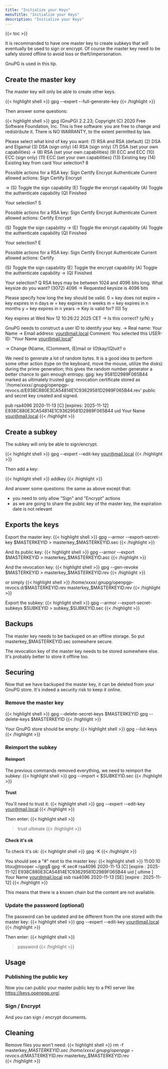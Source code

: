 ```yaml
---
title: "Initialize your Keys"
menuTitle: "Initialize your Keys"
description: "Initialize your Keys"
---
```


{{< toc >}}

It is recommanded to have one master key to create subkeys that will eventually be used to sign or encrypt.
Of course the master key need to be safely stored offline to avoid loss or theft/impersonation.

GnuPG is used in this tip.

## Create the master key

The master key will only be able to create other keys.

{{< highlight shell >}}
gpg --expert --full-generate-key
{{< /highlight >}}

Then answer some questions:

{{< highlight shell >}}
gpg (GnuPG) 2.2.23; Copyright (C) 2020 Free Software Foundation, Inc.
This is free software: you are free to change and redistribute it.
There is NO WARRANTY, to the extent permitted by law.

Please select what kind of key you want:
   (1) RSA and RSA (default)
   (2) DSA and Elgamal
   (3) DSA (sign only)
   (4) RSA (sign only)
   (7) DSA (set your own capabilities)
-> (8) RSA (set your own capabilities)
   (9) ECC and ECC
  (10) ECC (sign only)
  (11) ECC (set your own capabilities)
  (13) Existing key
  (14) Existing key from card
Your selection? 8

Possible actions for a RSA key: Sign Certify Encrypt Authenticate
Current allowed actions: Sign Certify Encrypt

-> (S) Toggle the sign capability
   (E) Toggle the encrypt capability
   (A) Toggle the authenticate capability
   (Q) Finished

Your selection? S

Possible actions for a RSA key: Sign Certify Encrypt Authenticate
Current allowed actions: Certify Encrypt

   (S) Toggle the sign capability
-> (E) Toggle the encrypt capability
   (A) Toggle the authenticate capability
   (Q) Finished

Your selection? E

Possible actions for a RSA key: Sign Certify Encrypt Authenticate
Current allowed actions: Certify

   (S) Toggle the sign capability
   (E) Toggle the encrypt capability
   (A) Toggle the authenticate capability
-> (Q) Finished

Your selection? Q
RSA keys may be between 1024 and 4096 bits long.
What keysize do you want? (3072) 4096
-> Requested keysize is 4096 bits

Please specify how long the key should be valid.
         0 = key does not expire
      <n>  = key expires in n days
      <n>w = key expires in n weeks
      <n>m = key expires in n months
      <n>y = key expires in n years
-> Key is valid for? (0) 5y

Key expires at Wed Nov 12 10:26:22 2025 CET
-> Is this correct? (y/N) y

GnuPG needs to construct a user ID to identify your key.
-> Real name: Your Name
-> Email address: your@mail.local
Comment:
You selected this USER-ID:
    "Your Name <your@mail.local>"

-> Change (N)ame, (C)omment, (E)mail or (O)kay/(Q)uit? o

We need to generate a lot of random bytes. It is a good idea to perform
some other action (type on the keyboard, move the mouse, utilize the
disks) during the prime generation; this gives the random number
generator a better chance to gain enough entropy.
gpg: key 9581D2989F065B44 marked as ultimately trusted
gpg: revocation certificate stored as '/home/xxxx/.gnupg/openpgp-revocs.d/E938C880E3CA54814E1C93629581D2989F065B44.rev'
public and secret key created and signed.

pub   rsa4096 2020-11-13 [C] [expires: 2025-11-12]
      E938C880E3CA54814E1C93629581D2989F065B44
uid                      Your Name <your@mail.local>
{{< /highlight >}}

## Create a subkey

The subkey will only be able to sign/encrypt.

{{< highlight shell >}}
gpg --expert --edit-key your@mail.local
{{< /highlight >}}

Then add a key:

{{< highlight shell >}}
addkey
{{< /highlight >}}

And answer some questions: the same as above except that:
- you need to only allow "Sign" and "Encrypt" actions
- as we are going to share the public key of the master key, the expiration date is not relevant

## Exports the keys

Export the master key:
{{< highlight shell >}}
gpg --armor --export-secret-key $MASTERKEYID > masterkey_$MASTERKEYID.sec
{{< /highlight >}}

And its public key:
{{< highlight shell >}}
gpg --armor --export $MASTERKEYID > masterkey_$MASTERKEYID.asc
{{< /highlight >}}

And the revocation key:
{{< highlight shell >}}
gpg --gen-revoke $MASTERKEYID > masterkey_$MASTERKEYID.rev
{{< /highlight >}}

or simply
{{< highlight shell >}}
/home/xxxx/.gnupg/openpgp-revocs.d/$MASTERKEYID.rev masterkey_$MASTERKEYID.rev
{{< /highlight >}}

Export the subkey:
{{< highlight shell >}}
gpg --armor --export-secret-subkeys $SUBKEYID > subkey_$SUBKEYID.sec
{{< /highlight >}}

## Backups

The master key needs to be backuped on an offline storage.
So put masterkey_$MASTERKEYID.sec somewhere secure.

The revocation key of the master key needs to be stored somewhere else.
It's probably better to store it offline too.

## Securing

Now that we have backuped the master key, it can be deleted from your GnuPG store.
It's indeed a security risk to keep it online.

### Remove the master key
{{< highlight shell >}}
gpg --delete-secret-keys $MASTERKEYID
gpg --delete-keys $MASTERKEYID
{{< /highlight >}}

Your GnuPG store should be empty:
{{< highlight shell >}}
gpg --list-keys
{{< /highlight >}}

### Reimport the subkey

#### Reimport
The previous commands removed everything, we need to reimport the subkey:
{{< highlight shell >}}
gpg --import < $SUBKEYID.sec
{{< /highlight >}}

#### Trust
You'll need to trust it:
{{< highlight shell >}}
gpg --expert --edit-key your@mail.local
{{< /highlight >}}

Then enter:
{{< highlight shell >}}
> trust
> ultimate
{{< /highlight >}}

#### Check it's ok
To check it's ok:
{{< highlight shell >}}
gpg -K
{{< /highlight >}}

You should see a "#" next to the master key:
{{< highlight shell >}}
11:00:10 titou@trooper ~/gpg$ gpg -K
sec#  rsa4096 2020-11-13 [C] [expire : 2025-11-12]
      E938C880E3CA54814E1C93629581D2989F065B44
uid          [  ultime ] Your Name <your@mail.local>
ssb   rsa4096 2020-11-13 [SE] [expire : 2025-11-12]
{{< /highlight >}}

This means that there is a known chain but the content are not available.

### Update the password (optional)

The password can be updated and be different from the one stored with the master key:
{{< highlight shell >}}
gpg --expert --edit-key your@mail.local
{{< /highlight >}}

Then enter:
{{< highlight shell >}}
> password
{{< /highlight >}}

## Usage

### Publishing the public key

Now you can public your master public key to a PKI server like https://keys.openpgp.org/.

### Sign / Encrypt

And you can sign / encrypt documents.

## Cleaning

Remove files you won't need:
{{< highlight shell >}}
rm -f \
   masterkey_$MASTERKEYID.sec \
   /home/xxxx/.gnupg/openpgp-revocs.d/$MASTERKEYID.rev masterkey_$MASTERKEYID.rev \
{{< /highlight >}}
